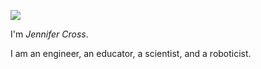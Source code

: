 ![](jenncross.github.io/images/IMG_2205_crop.jpg)

I'm *Jennifer Cross*.

I am an engineer, an educator, a scientist, and a roboticist.
